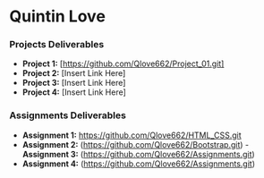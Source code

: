# Quintin Love

### Projects Deliverables
- **Project 1:** [https://github.com/Qlove662/Project_01.git]
- **Project 2:** [Insert Link Here]
- **Project 3:** [Insert Link Here]
- **Project 4:** [Insert Link Here]

### Assignments Deliverables
- **Assignment 1:** https://github.com/Qlove662/HTML_CSS.git
- **Assignment 2:** (https://github.com/Qlove662/Bootstrap.git)
-**Assignment 3:** (https://github.com/Qlove662/Assignments.git)
- **Assignment 4:** (https://github.com/Qlove662/Assignments.git)








